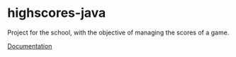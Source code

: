 <!DOCTYPE html>
<html>

# highscores-java

<p>Project for the school, with the objective of managing the scores of a game.</p>

<a href="https://github.com/YvesLongchamp/highscores-java/doc/index.html">Documentation</a>

</html>

